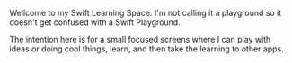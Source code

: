 Wellcome to my Swift Learning Space. I'm not calling it a playground so it doesn't get confused with a Swift Playground.

The intention here is for a small focused screens where I can play with ideas or doing cool things, learn, and then take the learning to other apps. 
